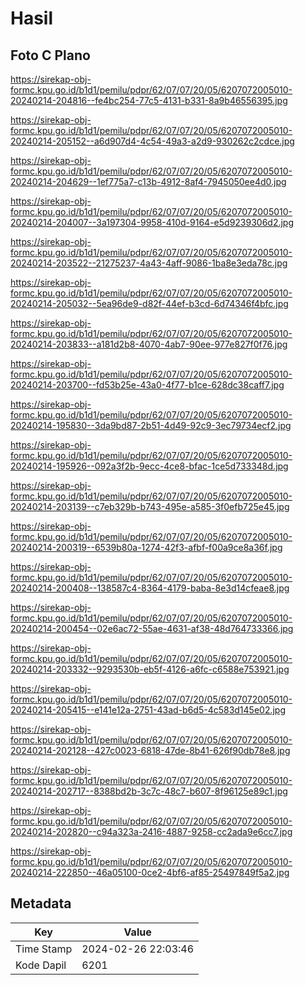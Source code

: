 # Hasil

## Foto C Plano

https://sirekap-obj-formc.kpu.go.id/b1d1/pemilu/pdpr/62/07/07/20/05/6207072005010-20240214-204816--fe4bc254-77c5-4131-b331-8a9b46556395.jpg

https://sirekap-obj-formc.kpu.go.id/b1d1/pemilu/pdpr/62/07/07/20/05/6207072005010-20240214-205152--a6d907d4-4c54-49a3-a2d9-930262c2cdce.jpg

https://sirekap-obj-formc.kpu.go.id/b1d1/pemilu/pdpr/62/07/07/20/05/6207072005010-20240214-204629--1ef775a7-c13b-4912-8af4-7945050ee4d0.jpg

https://sirekap-obj-formc.kpu.go.id/b1d1/pemilu/pdpr/62/07/07/20/05/6207072005010-20240214-204007--3a197304-9958-410d-9164-e5d9239306d2.jpg

https://sirekap-obj-formc.kpu.go.id/b1d1/pemilu/pdpr/62/07/07/20/05/6207072005010-20240214-203522--21275237-4a43-4aff-9086-1ba8e3eda78c.jpg

https://sirekap-obj-formc.kpu.go.id/b1d1/pemilu/pdpr/62/07/07/20/05/6207072005010-20240214-205032--5ea96de9-d82f-44ef-b3cd-6d74346f4bfc.jpg

https://sirekap-obj-formc.kpu.go.id/b1d1/pemilu/pdpr/62/07/07/20/05/6207072005010-20240214-203833--a181d2b8-4070-4ab7-90ee-977e827f0f76.jpg

https://sirekap-obj-formc.kpu.go.id/b1d1/pemilu/pdpr/62/07/07/20/05/6207072005010-20240214-203700--fd53b25e-43a0-4f77-b1ce-628dc38caff7.jpg

https://sirekap-obj-formc.kpu.go.id/b1d1/pemilu/pdpr/62/07/07/20/05/6207072005010-20240214-195830--3da9bd87-2b51-4d49-92c9-3ec79734ecf2.jpg

https://sirekap-obj-formc.kpu.go.id/b1d1/pemilu/pdpr/62/07/07/20/05/6207072005010-20240214-195926--092a3f2b-9ecc-4ce8-bfac-1ce5d733348d.jpg

https://sirekap-obj-formc.kpu.go.id/b1d1/pemilu/pdpr/62/07/07/20/05/6207072005010-20240214-203139--c7eb329b-b743-495e-a585-3f0efb725e45.jpg

https://sirekap-obj-formc.kpu.go.id/b1d1/pemilu/pdpr/62/07/07/20/05/6207072005010-20240214-200319--6539b80a-1274-42f3-afbf-f00a9ce8a36f.jpg

https://sirekap-obj-formc.kpu.go.id/b1d1/pemilu/pdpr/62/07/07/20/05/6207072005010-20240214-200408--138587c4-8364-4179-baba-8e3d14cfeae8.jpg

https://sirekap-obj-formc.kpu.go.id/b1d1/pemilu/pdpr/62/07/07/20/05/6207072005010-20240214-200454--02e6ac72-55ae-4631-af38-48d764733366.jpg

https://sirekap-obj-formc.kpu.go.id/b1d1/pemilu/pdpr/62/07/07/20/05/6207072005010-20240214-203332--9293530b-eb5f-4126-a6fc-c6588e753921.jpg

https://sirekap-obj-formc.kpu.go.id/b1d1/pemilu/pdpr/62/07/07/20/05/6207072005010-20240214-205415--e141e12a-2751-43ad-b6d5-4c583d145e02.jpg

https://sirekap-obj-formc.kpu.go.id/b1d1/pemilu/pdpr/62/07/07/20/05/6207072005010-20240214-202128--427c0023-6818-47de-8b41-626f90db78e8.jpg

https://sirekap-obj-formc.kpu.go.id/b1d1/pemilu/pdpr/62/07/07/20/05/6207072005010-20240214-202717--8388bd2b-3c7c-48c7-b607-8f96125e89c1.jpg

https://sirekap-obj-formc.kpu.go.id/b1d1/pemilu/pdpr/62/07/07/20/05/6207072005010-20240214-202820--c94a323a-2416-4887-9258-cc2ada9e6cc7.jpg

https://sirekap-obj-formc.kpu.go.id/b1d1/pemilu/pdpr/62/07/07/20/05/6207072005010-20240214-222850--46a05100-0ce2-4bf6-af85-25497849f5a2.jpg


## Metadata

| Key        | Value               |
| ---------- | ------------------- |
| Time Stamp | 2024-02-26 22:03:46 |
| Kode Dapil | 6201                |



